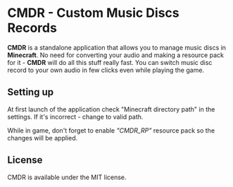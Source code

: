 # CMDR - Custom Music Discs Records

**CMDR** is a standalone application that allows you to manage music discs in **Minecraft**. No need for converting your audio and making a resource pack for it - **CMDR** will do all this stuff really fast. You can switch music disc record to your own audio in few clicks even while playing the game.

## Setting up

At first launch of the application check "Minecraft directory path" in the settings. If it's incorrect - change to valid path.

While in game, don't forget to enable *"CMDR_RP"* resource pack so the changes will be applied.

## License

CMDR is available under the MIT license.
